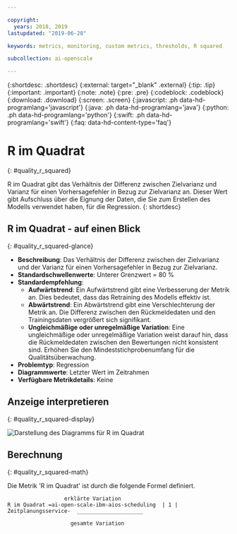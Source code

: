```yaml
---

copyright:
  years: 2018, 2019
lastupdated: "2019-06-28"

keywords: metrics, monitoring, custom metrics, thresholds, R squared

subcollection: ai-openscale

---
```


{:shortdesc: .shortdesc}
{:external: target="_blank" .external}
{:tip: .tip}
{:important: .important}
{:note: .note}
{:pre: .pre}
{:codeblock: .codeblock}
{:download: .download}
{:screen: .screen}
{:javascript: .ph data-hd-programlang='javascript'}
{:java: .ph data-hd-programlang='java'}
{:python: .ph data-hd-programlang='python'}
{:swift: .ph data-hd-programlang='swift'}
{:faq: data-hd-content-type='faq'}

# R im Quadrat
{: #quality_r_squared}

R im Quadrat gibt das Verhältnis der Differenz zwischen Zielvarianz und Varianz für einen Vorhersagefehler in Bezug zur Zielvarianz an. Dieser Wert gibt Aufschluss über die Eignung der Daten, die Sie zum Erstellen des Modells verwendet haben, für die Regression.
{: shortdesc}

## R im Quadrat - auf einen Blick
{: #quality_r_squared-glance}

- **Beschreibung**: Das Verhältnis der Differenz zwischen der Zielvarianz und der Varianz für einen Vorhersagefehler in Bezug zur Zielvarianz.
- **Standardschwellenwerte**: Unterer Grenzwert = 80 %
- **Standardempfehlung**:
   - **Aufwärtstrend**: Ein Aufwärtstrend gibt eine Verbesserung der Metrik an. Dies bedeutet, dass das Retraining des Modells effektiv ist.
   - **Abwärtstrend**: Ein Abwärtstrend gibt eine Verschlechterung der Metrik an. Die Differenz zwischen den Rückmeldedaten und den Trainingsdaten vergrößert sich signifikant.
   - **Ungleichmäßige oder unregelmäßige Variation**: Eine ungleichmäßige oder unregelmäßige Variation weist darauf hin, dass die Rückmeldedaten zwischen den Bewertungen nicht konsistent sind. Erhöhen Sie den Mindeststichprobenumfang für die Qualitätsüberwachung.
- **Problemtyp**: Regression
- **Diagrammwerte**: Letzter Wert im Zeitrahmen
- **Verfügbare Metrikdetails**: Keine

## Anzeige interpretieren
{: #quality_r_squared-display}

![Darstellung des Diagramms für R im Quadrat](images/xxxx.png)

## Berechnung
{: #quality_r_squared-math}

Die Metrik 'R im Quadrat' ist durch die folgende Formel definiert.

```
                  erklärte Variation
R im Quadrat =ai-open-scale-ibm-aios-scheduling  | 1 | Zeitplanungsservice-  _____________________

                    gesamte Variation
```
